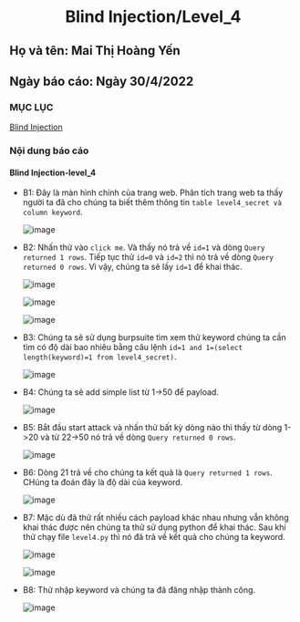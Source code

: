 # <div align="center"><p> Blind Injection/Level_4</p></div>
 ## Họ và tên: Mai Thị Hoàng Yến
 ## Ngày báo cáo: Ngày 30/4/2022
 ### MỤC LỤC
   [Blind Injection](#gioithieu)
   
### Nội dung báo cáo 
#### Blind Injection-level_4 <a name="gioithieu"></a>
- B1: Đây là màn hình chính của trang web. Phân tích trang web ta thấy người ta đã cho chúng ta biết thêm thông tin `table level4_secret và column keyword`.

  ![image](https://user-images.githubusercontent.com/101852647/166135828-a34c9508-9b0e-47b7-8683-c7f7c4423182.png)

- B2: Nhấn thử vào `click me`. Và thấy nó trả về `id=1` và dòng `Query returned 1 rows`. Tiếp tục thử `id=0` và `id=2` thì nó trả về dòng `Query returned 0 rows`. Vì vậy, chúng ta sẽ lấy `id=1` để khai thác.

   ![image](https://user-images.githubusercontent.com/101852647/166135899-58cdd1a2-c09c-4a70-ae17-b59e15aeac66.png)

   ![image](https://user-images.githubusercontent.com/101852647/166135905-bfdf7c70-d1ef-45dc-ab3c-6cc049ddc9ca.png)

   ![image](https://user-images.githubusercontent.com/101852647/166135913-acaea5f0-20ff-4efc-a539-9d10837f9591.png)

- B3: Chúng ta sẽ sử dụng burpsuite tìm xem thử keyword chúng ta cần tìm có độ dài bao nhiêu bằng câu lệnh `id=1 and 1=(select length(keyword)=1 from level4_secret)`.

   ![image](https://user-images.githubusercontent.com/101852647/166136005-db4a6801-d854-4a02-a95c-410cfa270f18.png)

- B4: Chúng ta sẽ add simple list từ 1->50 để payload.

   ![image](https://user-images.githubusercontent.com/101852647/166136056-a83caf7f-60ee-4c9e-8cfd-a9e15807d544.png)

- B5: Bắt đầu start attack và nhấn thử bất kỳ dòng nào thì thấy từ dòng 1->20 và từ 22->50 nó trả về dòng `Query returned 0 rows`.

   ![image](https://user-images.githubusercontent.com/101852647/166136117-7ca78ba7-daf9-45e0-9528-647c1392cc98.png)
   
- B6: Dòng 21 trả về cho chúng ta kết quả là `Query returned 1 rows`. CHúng ta đoán đây là độ dài của keyword.

   ![image](https://user-images.githubusercontent.com/101852647/166136162-8f1a2b71-1d66-4acd-b805-294e942632af.png)

- B7: Mặc dù đã thử rất nhiều cách payload khác nhau nhưng vẫn không khai thác được nên chúng ta thử sử dụng python để khai thác. Sau khi thử chạy file `level4.py` thì nó đã trả về kết quả cho chúng ta keyword.

   ![image](https://user-images.githubusercontent.com/101852647/166136288-f1659e50-188e-4bd6-a3bb-479cc00aab73.png)

   ![image](https://user-images.githubusercontent.com/101852647/166136240-cadb48af-48c1-4239-9dbd-78d8e23452f6.png)

- B8: Thử nhập keyword và chúng ta đã đăng nhập thành công.

    ![image](https://user-images.githubusercontent.com/101852647/166136254-e63acd68-5fa6-4c2c-9871-0895e593b31a.png)

